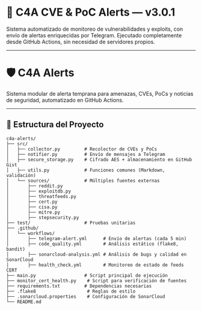 
# 🔐 C4A CVE & PoC Alerts — v3.0.1

Sistema automatizado de monitoreo de vulnerabilidades y exploits, con envío de alertas enriquecidas por Telegram. Ejecutado completamente desde GitHub Actions, sin necesidad de servidores propios.

---

# 🛡️ C4A Alerts

Sistema modular de alerta temprana para amenazas, CVEs, PoCs y noticias de seguridad, automatizado en GitHub Actions.

---

## 🚀 Estructura del Proyecto

```plaintext
c4a-alerts/
├── src/
│   ├── collector.py         # Recolector de CVEs y PoCs
│   ├── notifier.py          # Envío de mensajes a Telegram
│   ├── secure_storage.py    # Cifrado AES + almacenamiento en GitHub Gist
│   ├── utils.py             # Funciones comunes (Markdown, validación)
│   └── sources/             # Múltiples fuentes externas
│       ├── reddit.py
│       ├── exploitdb.py
│       ├── threatfeeds.py
│       ├── cert.py
│       ├── cisa.py
│       ├── mitre.py
│       ├── stepsecurity.py
├── test/                    # Pruebas unitarias
├── .github/
│   └── workflows/
│       ├── telegram-alert.yml      # Envío de alertas (cada 5 min)
│       ├── code_quality.yml        # Análisis estático (flake8, bandit)
│       ├── sonarcloud-analysis.yml # Análisis de bugs y calidad en SonarCloud
│       ├── health_check.yml        # Monitoreo de estado de feeds CERT
├── main.py                  # Script principal de ejecución
├── monitor_cert_health.py    # Script para verificación de fuentes
├── requirements.txt         # Dependencias necesarias
├── .flake8                   # Reglas de estilo
├── .sonarcloud.properties    # Configuración de SonarCloud
└── README.md



